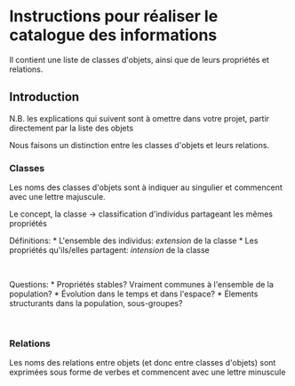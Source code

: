 # Instructions pour réaliser le catalogue des informations

Il contient une liste de classes d'objets, ainsi que de leurs propriétés et relations.

## Introduction

N.B. les explications qui suivent sont à omettre dans votre projet, partir directement par la liste des objets

Nous faisons un distinction entre les classes d'objets et leurs relations.

### Classes

Les noms des classes d'objets sont à indiquer au singulier et commencent avec une lettre majuscule.

Le concept, la classe -\> classification d'individus partageant les mêmes propriétés

Définitions: \* L'ensemble des individus: *extension* de la classe \* Les propriétés qu'ils/elles partagent: *intension* de la classe

<br/>

Questions: \* Propriétés stables? Vraiment communes à l'ensemble de la population? \* Évolution dans le temps et dans l'espace? \* Élements structurants dans la population, sous-groupes?

<br/>

### Relations

Les noms des relations entre objets (et donc entre classes d'objets) sont exprimées sous forme de verbes et commencent avec une lettre minuscule

<br/>
